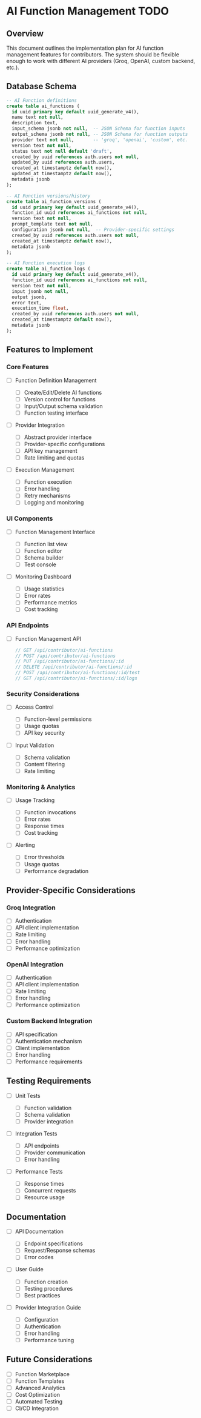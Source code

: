 # AI Function Management TODO

## Overview

This document outlines the implementation plan for AI function management features for contributors. The system should be flexible enough to work with different AI providers (Groq, OpenAI, custom backend, etc.).

## Database Schema

```sql
-- AI Function definitions
create table ai_functions (
  id uuid primary key default uuid_generate_v4(),
  name text not null,
  description text,
  input_schema jsonb not null,  -- JSON Schema for function inputs
  output_schema jsonb not null, -- JSON Schema for function outputs
  provider text not null,       -- 'groq', 'openai', 'custom', etc.
  version text not null,
  status text not null default 'draft',
  created_by uuid references auth.users not null,
  updated_by uuid references auth.users,
  created_at timestamptz default now(),
  updated_at timestamptz default now(),
  metadata jsonb
);

-- AI Function versions/history
create table ai_function_versions (
  id uuid primary key default uuid_generate_v4(),
  function_id uuid references ai_functions not null,
  version text not null,
  prompt_template text not null,
  configuration jsonb not null,  -- Provider-specific settings
  created_by uuid references auth.users not null,
  created_at timestamptz default now(),
  metadata jsonb
);

-- AI Function execution logs
create table ai_function_logs (
  id uuid primary key default uuid_generate_v4(),
  function_id uuid references ai_functions not null,
  version text not null,
  input jsonb not null,
  output jsonb,
  error text,
  execution_time float,
  created_by uuid references auth.users not null,
  created_at timestamptz default now(),
  metadata jsonb
);
```

## Features to Implement

### Core Features

- [ ] Function Definition Management

  - [ ] Create/Edit/Delete AI functions
  - [ ] Version control for functions
  - [ ] Input/Output schema validation
  - [ ] Function testing interface

- [ ] Provider Integration

  - [ ] Abstract provider interface
  - [ ] Provider-specific configurations
  - [ ] API key management
  - [ ] Rate limiting and quotas

- [ ] Execution Management
  - [ ] Function execution
  - [ ] Error handling
  - [ ] Retry mechanisms
  - [ ] Logging and monitoring

### UI Components

- [ ] Function Management Interface

  - [ ] Function list view
  - [ ] Function editor
  - [ ] Schema builder
  - [ ] Test console

- [ ] Monitoring Dashboard
  - [ ] Usage statistics
  - [ ] Error rates
  - [ ] Performance metrics
  - [ ] Cost tracking

### API Endpoints

- [ ] Function Management API
  ```typescript
  // GET /api/contributor/ai-functions
  // POST /api/contributor/ai-functions
  // PUT /api/contributor/ai-functions/:id
  // DELETE /api/contributor/ai-functions/:id
  // POST /api/contributor/ai-functions/:id/test
  // GET /api/contributor/ai-functions/:id/logs
  ```

### Security Considerations

- [ ] Access Control

  - [ ] Function-level permissions
  - [ ] Usage quotas
  - [ ] API key security

- [ ] Input Validation
  - [ ] Schema validation
  - [ ] Content filtering
  - [ ] Rate limiting

### Monitoring & Analytics

- [ ] Usage Tracking

  - [ ] Function invocations
  - [ ] Error rates
  - [ ] Response times
  - [ ] Cost tracking

- [ ] Alerting
  - [ ] Error thresholds
  - [ ] Usage quotas
  - [ ] Performance degradation

## Provider-Specific Considerations

### Groq Integration

- [ ] Authentication
- [ ] API client implementation
- [ ] Rate limiting
- [ ] Error handling
- [ ] Performance optimization

### OpenAI Integration

- [ ] Authentication
- [ ] API client implementation
- [ ] Rate limiting
- [ ] Error handling
- [ ] Performance optimization

### Custom Backend Integration

- [ ] API specification
- [ ] Authentication mechanism
- [ ] Client implementation
- [ ] Error handling
- [ ] Performance requirements

## Testing Requirements

- [ ] Unit Tests

  - [ ] Function validation
  - [ ] Schema validation
  - [ ] Provider integration

- [ ] Integration Tests

  - [ ] API endpoints
  - [ ] Provider communication
  - [ ] Error handling

- [ ] Performance Tests
  - [ ] Response times
  - [ ] Concurrent requests
  - [ ] Resource usage

## Documentation

- [ ] API Documentation

  - [ ] Endpoint specifications
  - [ ] Request/Response schemas
  - [ ] Error codes

- [ ] User Guide

  - [ ] Function creation
  - [ ] Testing procedures
  - [ ] Best practices

- [ ] Provider Integration Guide
  - [ ] Configuration
  - [ ] Authentication
  - [ ] Error handling
  - [ ] Performance tuning

## Future Considerations

- [ ] Function Marketplace
- [ ] Function Templates
- [ ] Advanced Analytics
- [ ] Cost Optimization
- [ ] Automated Testing
- [ ] CI/CD Integration

